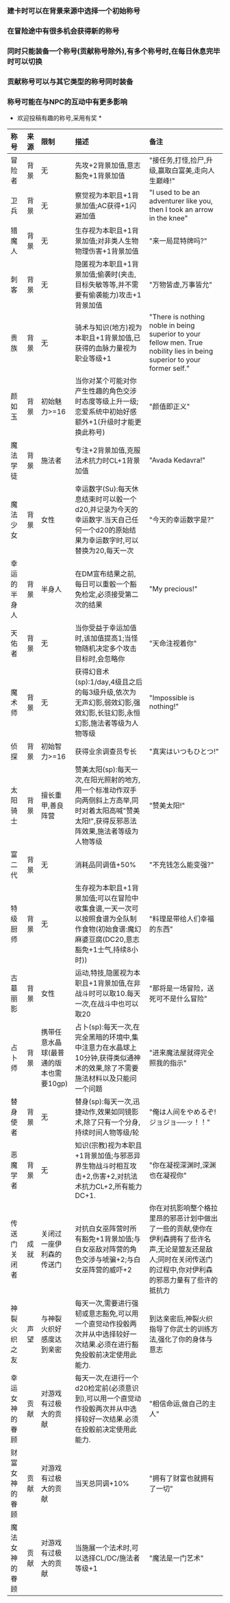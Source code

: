 ### 建卡时可以在背景来源中选择一个初始称号 ###  
### 在冒险途中有很多机会获得新的称号 ###  
### 同时只能装备一个称号(贡献称号除外),有多个称号时,在每日休息完毕时可以切换 ###  
### 贡献称号可以与其它类型的称号同时装备 ### 
### 称号可能在与NPC的互动中有更多影响 ###  

* 欢迎投稿有趣的称号,采用有奖 *

|称号|来源|限制|描述|备注|
|:-|:-|:-|:-|:-|
|冒险者|背景|无|先攻+2背景加值,意志豁免+1背景加值|"接任务,打怪,捡尸,升级,赢取白富美,走向人生巅峰!"|
|卫兵|背景|无|察觉视为本职且+1背景加值;AC获得+1闪避加值|"I used to be an adventurer like you, then I took an arrow in the knee"|
|猎魔人|背景|无|生存视为本职且+1背景加值;对非类人生物物理伤害+1背景加值|"来一局昆特牌吗?"|
|刺客|背景|无|隐匿视为本职且+1背景加值;偷袭时(夹击,目标失敏等等,并不需要有偷袭能力)攻击+1背景加值|"万物皆虚,万事皆允"|
|贵族|背景|无|骑术与知识(地方)视为本职且+1背景加值,已获得的血脉力量视为职业等级+1|"There is nothing noble in being superior to your fellow men. True nobility lies in being superior to your former self."|
|颜如玉|背景|初始魅力>=16|当你对某个可能对你产生性趣的角色交涉时态度等级上升一级;恋爱系统中初始好感额外+1(升级时才能更换此称号)|"颜值即正义"|
|魔法学徒|背景|施法者|专注+2背景加值,克服法术抗力时CL+1背景加值|"Avada Kedavra!"|
|魔法少女|背景|女性|幸运数字(Su):每天休息结束时可以骰一个d20,并记录为今天的幸运数字.当天自己任何一个d20的原始结果为幸运数字时,可以替换为20,每天一次|"今天的幸运数字是?"|
|幸运的半身人|背景|半身人|在DM宣布结果之前,每日可以重骰一个豁免检定,必须接受第二次的结果|"My precious!"|
|天佑者|背景|无|当你受益于幸运加值时,该加值提高1;当怪物随机决定多个攻击目标时,会忽略你|"天命注视着你"|
|魔术师|背景|无|获得幻音术(sp):1/day,4级且之后的每3级升级,依次为无声幻影,弱效幻影,强效幻影,长驻幻影,永恒幻影,施法者等级为人物等级|"Impossible is nothing!"|
|侦探|背景|初始智力>=16|获得业余调查员专长|"真実はいつもひとつ!"|
|太阳骑士|背景|擅长重甲,善良阵营|赞美太阳(sp):每天一次,在阳光照射的地方,用一个标准动作双手向两侧斜上方高举,同时对着太阳高喊"赞美太阳!",获得反邪恶法阵效果,施法者等级为人物等级|"赞美太阳!"|
|富二代|背景|无|消耗品同调值+50%|"不充钱怎么能变强?"|
|特级厨师|背景|无|生存视为本职且+1背景加值;可以在冒险中收集食谱,一天一次可以按照食谱为全队制作食物(初始食谱:魔幻麻婆豆腐(DC20,意志豁免+1士气,持续8小时))|"料理是带给人们幸福的东西"|
|古墓丽影|背景|女性|运动,特技,隐匿视为本职且+1背景加值,在非战斗时可以取10.每天一次,在战斗中也可以取20|"那将是一场冒险，送死可不是什么冒险"|
|占卜师|背景|携带任意水晶球(最普通的版本也需要10gp)|占卜(sp):每天一次,在完全黑暗的环境中,集中注意力在水晶球上10分钟,获得类似通神术的效果,除了不需要施法材料以及只能问一个问题|"进来魔法屋就得完全照我的指示"|
|替身使者|背景|无|替身(sp):每天一次,迅捷动作,效果如同镜影术,除了只有一个分身,持续时间人物等级/轮|"俺は人间をやめるぞ! ジョジョ──ッ！！"|
|恶魔学者|背景|无|知识(宗教)视为本职且+1背景加值;与邪恶异界生物战斗时相互攻击+2,伤害+2,对抗法术抗力CL+2,所有能力DC+1.|"你在凝视深渊时,深渊也在凝视你"|
|传送门关闭者|成就|关闭过一座伊利森的传送门|对抗白女巫阵营时所有豁免+1背景加值;与白女巫敌对阵营的角色交涉与唬骗+2;与白女巫阵营的威吓+2|你在对抗影响整个格拉里昂的邪恶计划中做出了一些的贡献,使你在伊利森拥有了些许名声,无论是盟友还是敌人;同时在关闭传送门的过程中,你对伊利森的邪恶力量有了些许的抵抗力|
|神裂火织之友|声望|与神裂火织好感度达到亲密|每天一次,需要进行强韧或意志豁免,可以用一个直觉动作投骰两次并从中选择较好一次结果.必须在进行豁免投骰前决定使用此能力.|到达亲密后,神裂火织指导了你武士的训练方法,强化了你的身体与意志|
|幸运女神的眷顾|贡献|对游戏有过极大的贡献|每天一次,在进行一个d20检定前(必须意识到),可以用一个直觉动作投骰两次并从中选择较好一次结果.必须在投骰前决定使用此能力.|"相信命运,做自己的主人"|
|财富女神的眷顾|贡献|对游戏有过极大的贡献|当天总同调+10%|"拥有了财富也就拥有了一切"|
|魔法女神的眷顾|贡献|对游戏有过极大的贡献|当施展一个法术时,可以选择CL/DC/施法者等级+1|"魔法是一门艺术"|

